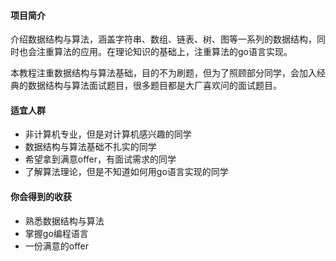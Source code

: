 #### 项目简介

介绍数据结构与算法，涵盖字符串、数组、链表、树、图等一系列的数据结构，同时也会注重算法的应用。在理论知识的基础上，注重算法的go语言实现。

本教程注重数据结构与算法基础，目的不为刷题，但为了照顾部分同学，会加入经典的数据结构与算法面试题目，很多题目都是大厂喜欢问的面试题目。

#### 适宜人群
 - 非计算机专业，但是对计算机感兴趣的同学
 - 数据结构与算法基础不扎实的同学
 - 希望拿到满意offer，有面试需求的同学
 - 了解算法理论，但是不知道如何用go语言实现的同学

#### 你会得到的收获
 - 熟悉数据结构与算法
 - 掌握go编程语言
 - 一份满意的offer

